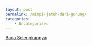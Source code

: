 ```yaml
---
layout: post
permalink: /mimpi-jatuh-dari-gunung/
categories:
    - Uncategorized
---
```


[Baca Selengkapnya](/06)